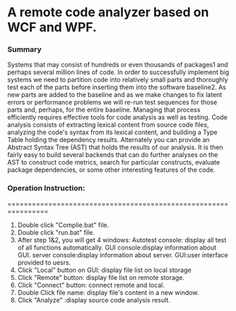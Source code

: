 # A remote code analyzer based on WCF and WPF.
### Summary
Systems that may consist of hundreds or even thousands of packages1 and perhaps several million lines of code.
In order to successfully implement big systems we need to partition code into relatively small parts and thoroughly test each of the parts before inserting them into the software baseline2. As new parts are added to the baseline and as we make changes to fix latent errors or performance problems we will re-run test sequences for those parts and, perhaps, for the entire baseline. Managing that process efficiently requires effective tools for code analysis as well as testing. 
Code analysis consists of extracting lexical content from source code files, analyzing the code's syntax from its lexical content, and building a Type Table holding the dependency results. Alternately you can provide an Abstract Syntax Tree (AST) that holds the results of our analysis. It is then fairly easy to build several backends that can do further analyses on the AST to construct code metrics, search for particular constructs, evaluate package dependencies, or some other interesting features of the code.

### Operation Instruction:
================================================================
1. Double click "Complie.bat" file.
2. Double click "run.bat" file.
3. After step 1&2, you will get 4 windows: 
	Autotest console: display all test of all functions automatically.
	GUI console:display information about GUI.
	server console:display information about server.
	GUI:user interface provided to uesrs.
4. Click "Local" button on GUI: display file list on local storage
5. Click "Remote" button: display file list on remote storage.
6. Click "Connect" button: connect remote and local.
8. Double Click file name: display file's content in a new window.
9. Click "Analyze" :display source code analysis result.
